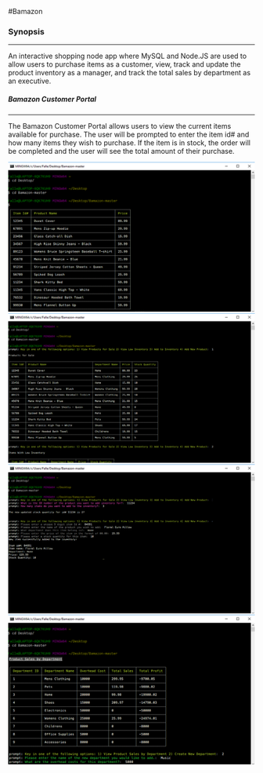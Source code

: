 #Bamazon

### Synopsis
***

An interactive shopping node app where MySQL and Node.JS are used to allow users to purchase items as a customer, view, track and update the product inventory as a manager, and track the total sales by department as an executive.

##### Bamazon Customer Portal
***

The Bamazon Customer Portal allows users to view the current items available for purchase.  The user will be prompted to enter the item id# and how many items they wish to purchase.  If the item is in stock, the order will be completed and the user will see the total amount of their purchase.

![Customer Portal](Images/customer-view.png)
![Bamazon Manager Portal - Options 1 & 2](Images/manager-view1.png)
![Bamazon Manager Portal - Options 3 & 4](Images/manager-view2.png)
![Bamazon Executive Portal](Images/executive-view.png)
